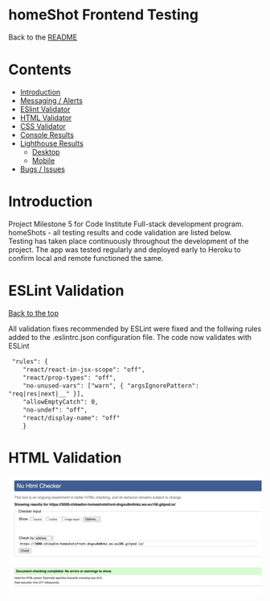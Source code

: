 <h1 id="contents">homeShot Frontend Testing</h1>

Back to the [README](README.md)

<h1 id="contents">Contents</h1>

-   [Introduction](#introduction)
-   [Messaging / Alerts](#messaging)
-   [ESlint Validator](#eslint-validation)
-   [HTML Validator](#html-validation)
-   [CSS Validator](#css-validation)
-   [Console Results](#console-results)
-   [Lighthouse Results](#lighthouse)
    -   [Desktop](#lighthouse-desktop)
    -   [Mobile](#lighthouse-mobile)
-   [Bugs / Issues](#bugs)

<h1 id="introduction">Introduction</h1>

Project Milestone 5 for Code Institute Full-stack development program. homeShots - all testing results and code validation are listed below.<br>
Testing has taken place continuously throughout the development of the project. The app was tested regularly and deployed early to Heroku to confirm local and remote functioned the same.

<h1 id="eslint-validation">ESLint Validation</h1>

<a href="#top">Back to the top</a>

All validation fixes recommended by ESLint were fixed and the follwing rules added to the .eslintrc.json configuration file.
The code now validates with ESLint

```
 "rules": {
    "react/react-in-jsx-scope": "off",
    "react/prop-types": "off",
    "no-unused-vars": ["warn", { "argsIgnorePattern": "req|res|next|__" }],
    "allowEmptyCatch": 0,
    "no-undef": "off",
    "react/display-name": "off"
    }
```

<h1 id="html-validation">HTML Validation</h1>

![HTML Validation Result](documentation/testing/html-validation.webp)